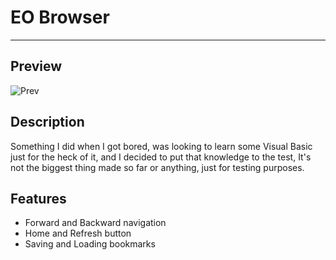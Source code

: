# EO Browser
---

## Preview
![Prev](https://i.imgur.com/4BjCvqo.png)

## Description
Something I did when I got bored, was looking to learn some Visual Basic just for the heck of it, and I decided to put that knowledge to the test, It's not the biggest thing made so far or anything, just for testing purposes.

## Features
* Forward and Backward navigation
* Home and Refresh button
* Saving and Loading bookmarks
